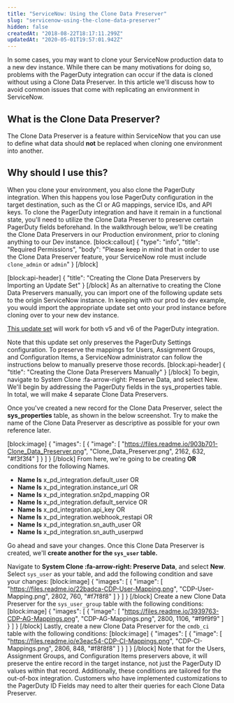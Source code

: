 ```yaml
---
title: "ServiceNow: Using the Clone Data Preserver"
slug: "servicenow-using-the-clone-data-preserver"
hidden: false
createdAt: "2018-08-22T18:17:11.299Z"
updatedAt: "2020-05-01T19:57:01.942Z"
---
```

In some cases, you may want to clone your ServiceNow production data to a new dev instance. While there can be many motivations for doing so, problems with the PagerDuty integration can occur if the data is cloned without using a Clone Data Preserver. In this article we'll discuss how to avoid common issues that come with replicating an environment in ServiceNow.

## What is the Clone Data Preserver? 
The Clone Data Preserver is a feature within ServiceNow that you can use to define what data should **not** be replaced when cloning one environment into another. 

## Why should I use this?
When you clone your environment, you also clone the PagerDuty integration. When this happens you lose PagerDuty configuration in the target destination, such as the CI or AG mappings, service IDs, and API keys. To clone the PagerDuty integration and have it remain in a functional state, you'll need to utilize the Clone Data Preserver to preserve certain PagerDuty fields beforehand. In the walkthrough below, we'll be creating the Clone Data Preservers in our Production environment, prior to cloning anything to our Dev instance.
[block:callout]
{
  "type": "info",
  "title": "Required Permissions",
  "body": "Please keep in mind that in order to use the Clone Data Preserver feature, your ServiceNow role must include `clone_admin` or `admin`"
}
[/block]

[block:api-header]
{
  "title": "Creating the Clone Data Preservers by Importing an Update Set"
}
[/block]
As an alternative to creating the Clone Data Preservers manually, you can import one of the following update sets to the origin ServiceNow instance. In keeping with our prod to dev example, you would import the appropriate update set onto your prod instance before cloning over to your new dev instance. 

[This update set](https://github.com/PagerDuty/servicenow-updatesets) will work for both v5 and v6 of the PagerDuty integration.

Note that this update set only preserves the PagerDuty Settings configuration. To preserve the mappings for Users, Assignment Groups, and Configuration Items, a ServiceNow administrator can follow the instructions below to manually preserve those records. 
[block:api-header]
{
  "title": "Creating the Clone Data Preservers Manually"
}
[/block]
To begin, navigate to System Clone :fa-arrow-right: Preserve Data, and select New. We'll begin by addressing the PagerDuty fields in the sys_properties table. In total, we will make 4 separate Clone Data Preservers.

Once you've created a new record for the Clone Data Preserver, select the **sys_properties** table, as shown in the below screenshot. Try to make the name of the Clone Data Preserver as descriptive as possible for your own reference later.

[block:image]
{
  "images": [
    {
      "image": [
        "https://files.readme.io/903b701-Clone_Data_Preserver.png",
        "Clone_Data_Preserver.png",
        2162,
        632,
        "#f3f3f4"
      ]
    }
  ]
}
[/block]
 From here, we're going to be creating **OR** conditions for the following Names. 

- **Name Is** x_pd_integration.default_user OR
- **Name Is** x_pd_integration.instance_url OR
- **Name Is** x_pd_integration.sn2pd_mapping OR
- **Name Is** x_pd_integration.default_service OR
- **Name Is** x_pd_integration.api_key OR
- **Name Is** x_pd_integration.webhook_restapi OR
- **Name Is** x_pd_integration.sn_auth_user OR
- **Name Is** x_pd_integration.sn_auth_userpwd


Go ahead and save your changes. Once this Clone Data Preserver is created, we'll **create another for the `sys_user` table.** 

Navigate to **System Clone :fa-arrow-right: Preserve Data**, and select **New**.  Select `sys_user` as your table, and add the following condition and save your changes:
[block:image]
{
  "images": [
    {
      "image": [
        "https://files.readme.io/22badca-CDP-User-Mapping.png",
        "CDP-User-Mapping.png",
        2802,
        760,
        "#f7f8f8"
      ]
    }
  ]
}
[/block]
Create a new Clone Data Preserver for the `sys_user_group` table with the following conditions:
[block:image]
{
  "images": [
    {
      "image": [
        "https://files.readme.io/3939763-CDP-AG-Mappings.png",
        "CDP-AG-Mappings.png",
        2800,
        1106,
        "#f9f9f9"
      ]
    }
  ]
}
[/block]
Lastly, create a new Clone Data Preserver for the `cmdb_ci ` table with the following conditions:
[block:image]
{
  "images": [
    {
      "image": [
        "https://files.readme.io/e3eac54-CDP-CI-Mappings.png",
        "CDP-CI-Mappings.png",
        2806,
        848,
        "#f8f8f8"
      ]
    }
  ]
}
[/block]
Note that for the Users, Assignment Groups, and Configuration Items preservers above, it will preserve the entire record in the target instance, not just the PagerDuty ID values within that record. Additionally, these conditions are tailored for the out-of-box integration. Customers who have implemented customizations to the PagerDuty ID Fields may need to alter their queries for each Clone Data Preserver.
